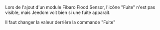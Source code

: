 Lors de l'ajout d'un module Fibaro Flood Sensor, l'icône "Fuite" n'est pas visible, mais Jeedom voit bien si une fuite apparaît.

Il faut changer la valeur derrière la commande "Fuite"
